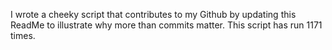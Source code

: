 I wrote a cheeky script that contributes to my Github by updating this ReadMe to illustrate why more than commits matter. This script has run 1171 times.